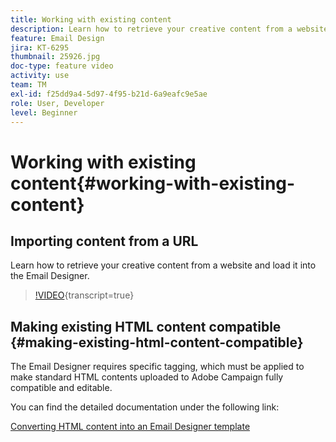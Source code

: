 ```yaml
---
title: Working with existing content
description: Learn how to retrieve your creative content from a website and load it into the Email Designer.
feature: Email Design
jira: KT-6295
thumbnail: 25926.jpg
doc-type: feature video
activity: use
team: TM
exl-id: f25dd9a4-5d97-4f95-b21d-6a9eafc9e5ae
role: User, Developer
level: Beginner
---
```

# Working with existing content{#working-with-existing-content}

## Importing content from a URL

Learn how to retrieve your creative content from a website and load it into the Email Designer.

>[!VIDEO](https://video.tv.adobe.com/v/25926?learn=on){transcript=true}

## Making existing HTML content compatible {#making-existing-html-content-compatible}

The Email Designer requires specific tagging, which must be applied to make standard HTML contents uploaded to Adobe Campaign fully compatible and editable.

You can find the detailed documentation under the following link:

[Converting HTML content into an Email Designer template](https://experienceleague.adobe.com/docs/campaign-standard/using/designing-content/building-email-content/using-existing-content.html?lang=en)
